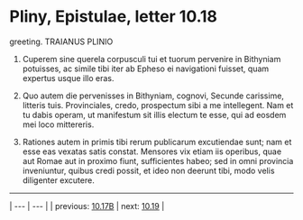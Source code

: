 # Pliny, Epistulae, letter 10.18

greeting. TRAIANUS PLINIO



1. Cuperem sine querela corpusculi tui et tuorum pervenire in Bithyniam potuisses, ac simile tibi iter ab Epheso ei navigationi fuisset, quam expertus usque illo eras.



2. Quo autem die pervenisses in Bithyniam, cognovi, Secunde carissime, litteris tuis. Provinciales, credo, prospectum sibi a me intellegent. Nam et tu dabis operam, ut manifestum sit illis electum te esse, qui ad eosdem mei loco mittereris.



3. Rationes autem in primis tibi rerum publicarum excutiendae sunt; nam et esse eas vexatas satis constat. Mensores vix etiam iis operibus, quae aut Romae aut in proximo fiunt, sufficientes habeo; sed in omni provincia inveniuntur, quibus credi possit, et ideo non deerunt tibi, modo velis diligenter excutere.



---

| --- | --- |
| previous: [10.17B](../10.17B/) | next: [10.19](../10.19/) |